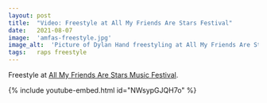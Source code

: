 ```yaml
---
layout: post
title:  "Video: Freestyle at All My Friends Are Stars Festival"
date:   2021-08-07
image:  'amfas-freestyle.jpg'
image_alt:  'Picture of Dylan Hand freestyling at All My Friends Are Stars Festival in Gothenburg'
tags:   raps freestyle
---
```


Freestyle at [All My Friends Are Stars Music Festival](https://www.allmyfriendsarestars.com/).

{% include youtube-embed.html id="NWsypGJQH7o" %}